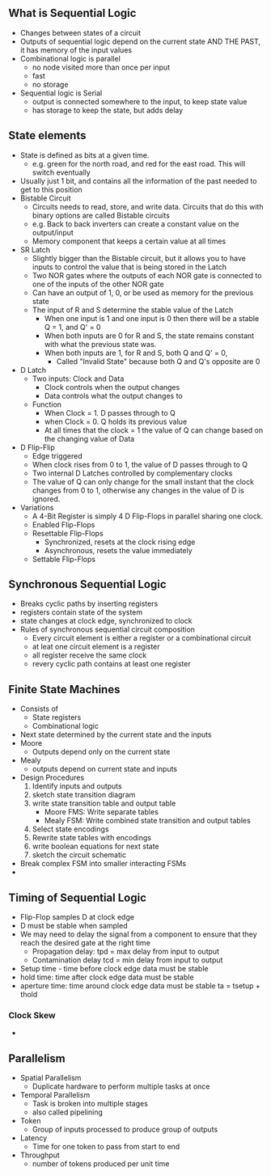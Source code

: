  ## What is Sequential Logic
- Changes between states of a circuit
- Outputs of sequential logic depend on the current state AND THE PAST, it has memory of the input values
- Combinational logic is parallel
	- no node visited more than once per input
	- fast
	- no storage
- Sequential logic is Serial
	- output is connected somewhere to the input, to keep state value
	- has storage to keep the state, but adds delay
## State elements
- State is defined as bits at a  given time.
	- e.g. green for the north road, and red for the east road. This will switch eventually
- Usually just 1 bit, and contains all the information of the past needed to get to this position
- Bistable Circuit
	- Circuits needs to read, store, and write data. Circuits that do this with binary options are called Bistable circuits
	- e.g. Back to back inverters can create a constant value on the output/input
	- Memory component that keeps a certain value at all times
- SR Latch
	- Slightly bigger than the Bistable circuit, but it allows you to have inputs to control the value that is being stored in the Latch
	- Two NOR gates where the outputs of each NOR gate is connected to one of the inputs of the other NOR gate
	- Can have an output of 1, 0, or be used as memory for the previous state
	- The input of R and S determine the stable value of the Latch
		- When one input is 1 and one input is 0 then there will be a stable Q = 1, and Q' = 0
		- When both inputs are 0 for R and S, the state remains constant with what the previous state was.
		- When both inputs are 1, for R and S, both Q and Q' = 0, 
			- Called "Invalid State" because both Q and Q's opposite are 0
- D Latch
	- Two inputs: Clock and Data
		- Clock controls when the output changes
		- Data controls what the output changes to
	- Function
		- When Clock = 1. D passes through to Q
		- when Clock = 0. Q holds its previous value
		- At all times that the clock = 1 the value of Q can change based on the changing value of Data
- D Flip-Flip
	- Edge triggered
	- When clock rises from 0 to 1, the value of D passes through to Q
	- Two internal D Latches controlled by complementary clocks
	- The value of Q can only change for the small instant that the clock changes from 0 to 1, otherwise any changes in the value of D is ignored.
- Variations
	- A 4-Bit Register is simply 4 D Flip-Flops in parallel sharing one clock.
	- Enabled Flip-Flops
	- Resettable Flip-Flops
		- Synchronized, resets at the clock rising edge
		- Asynchronous, resets the value immediately
	- Settable Flip-Flops
## Synchronous Sequential Logic
- Breaks cyclic paths by inserting registers
- registers contain state of the system
- state changes at clock edge, synchronized to clock
- Rules of synchronous sequential circuit composition
	- Every circuit element is either a register or a combinational circuit
	- at leat one circuit element is a register
	- all register receive the same clock
	- revery cyclic path contains at least one register
## Finite State Machines
- Consists of 
	- State registers
	- Combinational logic
- Next state determined by the current state and the inputs
- Moore
	- Outputs depend only on the current state
- Mealy
	- outputs depend on current state and inputs
- Design Procedures
	1. Identify inputs and outputs
	2. sketch state transition diagram
	3. write state transition table and output table
		- Moore FMS: Write separate tables
		- Mealy FSM: Write combined state transition and output tables
	4. Select state encodings
	5. Rewrite state tables with encodings
	6. write boolean equations for next state
	7. sketch the circuit schematic
- Break complex FSM into smaller interacting FSMs
- 
## Timing of Sequential Logic
- Flip-Flop samples D at clock edge
- D must be stable when sampled
- We may need to delay the signal from a component to ensure that they reach the desired gate at the right time
	- Propagation delay: tpd = max delay from input to output
	- Contamination delay tcd = min delay from input to output
- Setup time - time before clock edge data must be stable
- hold time: time after clock edge data must be stable
- aperture time: time around clock edge data must be stable ta = tsetup + thold
### Clock Skew
- 
## Parallelism
- Spatial Parallelism
	- Duplicate hardware to perform multiple tasks at once
- Temporal Parallelism
	- Task is broken into multiple stages
	- also called pipelining
- Token
	- Group of inputs processed to produce group of outputs
- Latency
	- Time for one token to pass from start to end
- Throughput
	- number of tokens produced per unit time